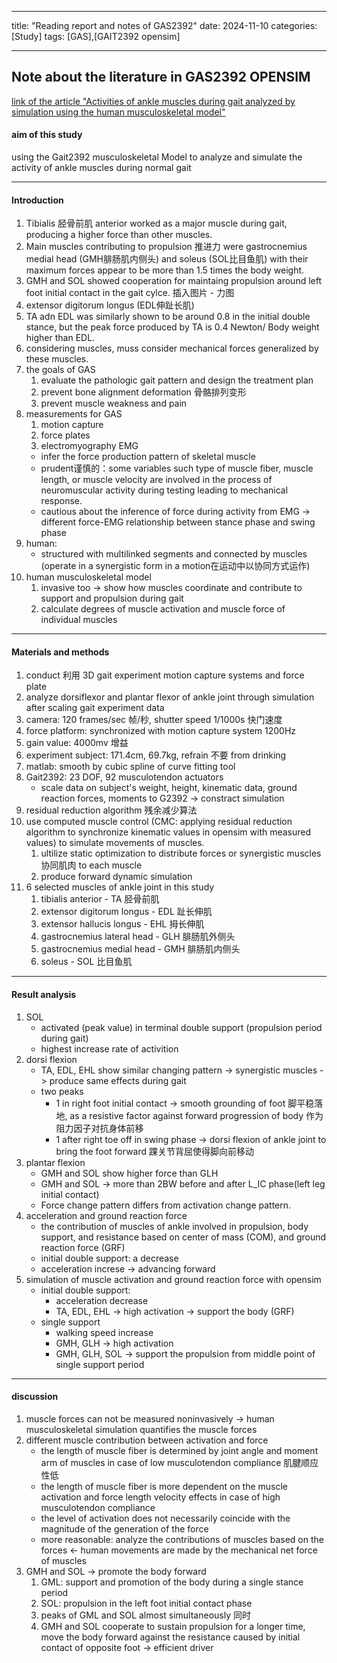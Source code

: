 

---

title: "Reading report and notes of GAS2392"
date: 2024-11-10
categories: [Study]
tags: [GAS],[GAIT2392 opensim]

---


## Note about the literature in GAS2392 OPENSIM

[link of the article "Activities of ankle muscles during gait analyzed by simulation using the human musculoskeletal model"](https://pmc.ncbi.nlm.nih.gov/articles/PMC6509470/)

#### aim of this study
using the Gait2392 musculoskeletal Model to analyze and simulate the activity of ankle muscles during normal gait

---
#### Introduction

1. Tibialis 胫骨前肌 anterior worked as a major muscle during gait, producing a higher force than other muscles.
2. Main muscles contributing to propulsion 推进力 were gastrocnemius medial head (GMH腓肠肌内侧头) and soleus (SOL比目鱼肌) with their maximum forces appear to be more than 1.5 times the body weight. 
3. GMH and SOL showed cooperation for maintaing propulsion around left foot initial contact in the gait cylce.
插入图片 - 力图
1. extensor digitorum longus (EDL伸趾长肌)
2. TA adn EDL was similarly shown to be around 0.8 in the initial double stance, but the peak force produced by TA is 0.4 Newton/ Body weight higher than EDL.
3. considering muscles, muss consider mechanical forces generalized by these muscles.
4. the goals of GAS
   1. evaluate the pathologic gait pattern and design the treatment plan
   2. prevent bone alignment deformation 骨骼排列变形
   3. prevent muscle weakness and pain
5. measurements for GAS
   1. motion capture
   2. force plates
   3. electromyography EMG
     - infer the force production pattern of skeletal muscle 
      - prudent谨慎的：some variables such type of muscle fiber, muscle length, or muscle velocity are involved in the process of neuromuscular activity during testing leading to mechanical response.
      - cautious about the inference of force during activity from EMG -> different force-EMG relationship between stance phase and swing phase
6.  human: 
    - structured with multilinked segments and connected by muscles (operate in a synergistic form in a motion在运动中以协同方式运作)
7.  human musculoskeletal model
    1.  invasive too -> show how muscles coordinate and contribute to support and propulsion during gait
    2.  calculate degrees of muscle activation and muscle force of individual muscles

---

#### Materials and methods
1. conduct 利用 3D gait experiment motion capture systems and force plate
2. analyze dorsiflexor and plantar flexor of ankle joint through simulation after scaling gait experiment data
3. camera: 120 frames/sec 帧/秒, shutter speed 1/1000s 快门速度
4. force platform: synchronized with motion capture system 1200Hz
5. gain value: 4000mv 增益
6. experiment subject: 171.4cm, 69.7kg, refrain 不要 from drinking
7. matlab: smooth by cubic spline of curve fitting tool
8. Gait2392: 23 DOF, 92 musculotendon actuators
   - scale data on subject's weight, height, kinematic data, ground reaction forces, moments to G2392 -> constract simulation
9. residual reduction algorithm 残余减少算法
10. use computed muscle control (CMC: applying residual reduction algorithm to synchronize kinematic values in opensim with measured values) to simulate movements of muscles.
    1.  ultilize static optimization to distribute forces or synergistic muscles 协同肌肉 to each muscle
    2.  produce forward dynamic simulation
11. 6 selected muscles of ankle joint in this study
    1.  tibialis anterior - TA 胫骨前肌
    2.  extensor digitorum longus - EDL 趾长伸肌
    3.  extensor hallucis longus - EHL 拇长伸肌
    4.  gastrocnemius lateral head - GLH 腓肠肌外侧头
    5.  gastrocnemius medial head - GMH 腓肠肌内侧头
    6.  soleus - SOL 比目鱼肌


---


#### Result analysis
1. SOL
   - activated (peak value) in terminal double support (propulsion period during gait)
   - highest increase rate of activition
2. dorsi flexion
   - TA, EDL, EHL show similar changing pattern -> synergistic muscles -> produce same effects during gait
   - two peaks
     - 1 in right foot initial contact -> smooth grounding of foot 脚平稳落地, as a resistive factor against forward progression of body 作为阻力因子对抗身体前移
     - 1 after right toe off in swing phase -> dorsi flexion of ankle joint to bring the foot forward 踝关节背屈使得脚向前移动
3. plantar flexion
   - GMH and SOL show higher force than GLH
   - GMH and SOL -> more than 2BW before and after L_IC phase(left leg initial contact)
   - Force change pattern differs from activation change pattern.
4. acceleration and ground reaction force
   - the contribution of muscles of ankle involved in propulsion, body support, and resistance based on center of mass (COM), and ground reaction force (GRF)
   - initial double support: a decrease
   - acceleration increse -> advancing forward
5. simulation of muscle activation and ground reaction force with opensim
   - initial double support:
     - acceleration decrease
     - TA, EDL, EHL -> high activation -> support the body (GRF)
   - single support
     - walking speed increase
     - GMH, GLH -> high activation
     - GMH, GLH, SOL -> support the propulsion from middle point of single support period


---

#### discussion

1. muscle forces can not be measured noninvasively -> human musculoskeletal simulation quantifies the muscle forces
2. different muscle contribution between activation and force
   - the length of muscle fiber is determined by joint angle and moment arm of muscles in case of low musculotendon compliance 肌腱顺应性低
   - the length of muscle fiber is more dependent on the muscle activation and force length velocity effects in case of high musculotendon compliance
   - the level of activation does not necessarily coincide with the magnitude of the generation of the force
   - more reasonable: analyze the contributions of muscles based on the forces <- human movements are made by the mechanical net force of muscles
3. GMH and SOL -> promote the body forward
   1. GML: support and promotion of the body during a single stance period
   2. SOL: propulsion in the left foot initial contact phase
   3. peaks of GML and SOL almost simultaneously 同时
   4. GMH and SOL cooperate to sustain propulsion for a longer time, move the body forward against the resistance caused by initial contact of opposite foot -> efficient driver